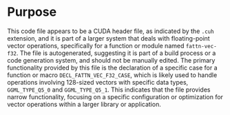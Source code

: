 # Purpose
This code file appears to be a CUDA header file, as indicated by the `.cuh` extension, and it is part of a larger system that deals with floating-point vector operations, specifically for a function or module named `fattn-vec-f32`. The file is autogenerated, suggesting it is part of a build process or a code generation system, and should not be manually edited. The primary functionality provided by this file is the declaration of a specific case for a function or macro `DECL_FATTN_VEC_F32_CASE`, which is likely used to handle operations involving 128-sized vectors with specific data types, `GGML_TYPE_Q5_0` and `GGML_TYPE_Q5_1`. This indicates that the file provides narrow functionality, focusing on a specific configuration or optimization for vector operations within a larger library or application.
